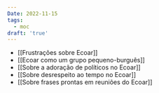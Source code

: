 ```yaml
---
Date: 2022-11-15
tags:
  - moc
draft: 'true'
---
```

- [[Frustrações sobre Ecoar]]
- [[Ecoar como um grupo pequeno-burguês]]
- [[Sobre a adoração de políticos no Ecoar]]
- [[Sobre desrespeito ao tempo no Ecoar]]
- [[Sobre frases prontas em reuniões do Ecoar]]